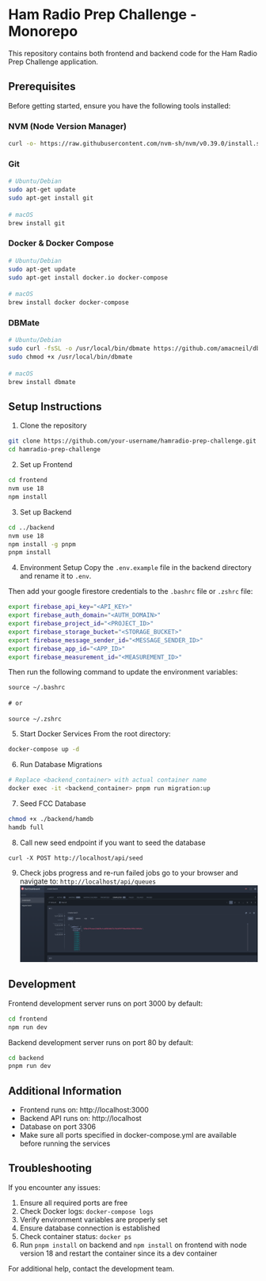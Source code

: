 # Ham Radio Prep Challenge - Monorepo

This repository contains both frontend and backend code for the Ham Radio Prep Challenge application.

## Prerequisites

Before getting started, ensure you have the following tools installed:

### NVM (Node Version Manager)
```bash
curl -o- https://raw.githubusercontent.com/nvm-sh/nvm/v0.39.0/install.sh | bash
```

### Git
```bash
# Ubuntu/Debian
sudo apt-get update
sudo apt-get install git

# macOS
brew install git
```

### Docker & Docker Compose
```bash
# Ubuntu/Debian
sudo apt-get update
sudo apt-get install docker.io docker-compose

# macOS
brew install docker docker-compose
```

### DBMate
```bash
# Ubuntu/Debian
sudo curl -fsSL -o /usr/local/bin/dbmate https://github.com/amacneil/dbmate/releases/latest/download/dbmate-linux-amd64
sudo chmod +x /usr/local/bin/dbmate

# macOS
brew install dbmate
```

## Setup Instructions

1. Clone the repository
```bash
git clone https://github.com/your-username/hamradio-prep-challenge.git
cd hamradio-prep-challenge
```

2. Set up Frontend
```bash
cd frontend
nvm use 18
npm install
```

3. Set up Backend
```bash
cd ../backend
nvm use 18
npm install -g pnpm
pnpm install
```

4. Environment Setup
Copy the `.env.example` file in the backend directory and rename it to `.env`.

Then add your google firestore credentials to the `.bashrc` file or `.zshrc` file:

```bash
export firebase_api_key="<API_KEY>"
export firebase_auth_domain="<AUTH_DOMAIN>"
export firebase_project_id="<PROJECT_ID>"
export firebase_storage_bucket="<STORAGE_BUCKET>"
export firebase_message_sender_id="<MESSAGE_SENDER_ID>"
export firebase_app_id="<APP_ID>"
export firebase_measurement_id="<MEASUREMENT_ID>"
```

Then run the following command to update the environment variables:
```
source ~/.bashrc

# or

source ~/.zshrc
```


5. Start Docker Services
From the root directory:
```bash
docker-compose up -d
```

6. Run Database Migrations
```bash
# Replace <backend_container> with actual container name
docker exec -it <backend_container> pnpm run migration:up
```

7. Seed FCC Database
```bash
chmod +x ./backend/hamdb
hamdb full

```

8. Call new seed endpoint if you want to seed the database
```
curl -X POST http://localhost/api/seed
```

9. Check jobs progress and re-run failed jobs go to your browser and navigate to: `http://localhost/api/queues` 
![alt text](image.png)

## Development

Frontend development server runs on port 3000 by default:
```bash
cd frontend
npm run dev
```

Backend development server runs on port 80 by default:
```bash
cd backend
pnpm run dev
```

## Additional Information

- Frontend runs on: http://localhost:3000
- Backend API runs on: http://localhost
- Database on port 3306
- Make sure all ports specified in docker-compose.yml are available before running the services

## Troubleshooting

If you encounter any issues:

1. Ensure all required ports are free
2. Check Docker logs: `docker-compose logs`
3. Verify environment variables are properly set
4. Ensure database connection is established
5. Check container status: `docker ps`
6. Run `pnpm install` on backend and `npm install` on frontend with node version 18 and restart the container since its a dev container

For additional help, contact the development team.

```